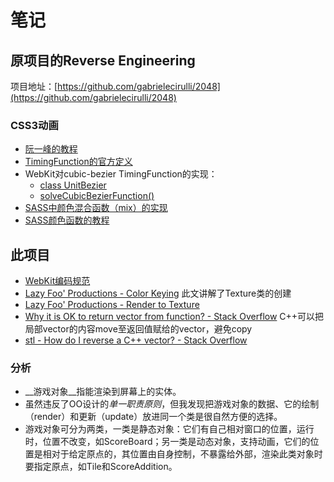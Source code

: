 # 笔记
## 原项目的Reverse Engineering
项目地址：[https://github.com/gabrielecirulli/2048](https://github.com/gabrielecirulli/2048)

### CSS3动画
* [阮一峰的教程](http://www.ruanyifeng.com/blog/2014/02/css_transition_and_animation.html)
* [TimingFunction的官方定义](https://www.w3.org/TR/2012/WD-css3-transitions-20120403/#transition-timing-function)
* WebKit对cubic-bezier TimingFunction的实现：
	* [class UnitBezier](https://github.com/WebKit/webkit/blob/67985c34ffc405f69995e8a35f9c38618625c403/Source/WebCore/platform/graphics/UnitBezier.h)
	* [solveCubicBezierFunction()](https://github.com/WebKit/webkit/blob/9eec3ca633a72d2cf629895a68f4afda1bdcd47c/Source/WebCore/page/animation/AnimationBase.cpp#L58)
* [SASS中颜色混合函数（mix）的实现](https://github.com/sass/sass/blob/4415d51997bf6c2da7f0b01d2dd9d5925ef9724d/lib/sass/script/functions.rb#L1291)
* [SASS颜色函数的教程](http://www.w3cplus.com/preprocessor/sass-color-function.html)

## 此项目
* [WebKit编码规范](https://webkit.org/code-style-guidelines/)
* [Lazy Foo' Productions - Color Keying](http://lazyfoo.net/tutorials/SDL/10_color_keying/index.php) 此文讲解了Texture类的创建
* [Lazy Foo' Productions - Render to Texture](http://lazyfoo.net/tutorials/SDL/43_render_to_texture/index.php)
* [Why it is OK to return vector from function? - Stack Overflow](http://stackoverflow.com/questions/22655059/why-it-is-ok-to-return-vector-from-function) C++可以把局部vector的内容move至返回值赋给的vector，避免copy
* [stl - How do I reverse a C++ vector? - Stack Overflow](http://stackoverflow.com/questions/8877448/how-do-i-reverse-a-c-vector)
### 分析
* __游戏对象__指能渲染到屏幕上的实体。
* 虽然违反了OO设计的*单一职责原则*，但我发现把游戏对象的数据、它的绘制（render）和更新（update）放进同一个类是很自然方便的选择。
* 游戏对象可分为两类，一类是静态对象：它们有自己相对窗口的位置，运行时，位置不改变，如ScoreBoard；另一类是动态对象，支持动画，它们的位置是相对于给定原点的，其位置由自身控制，不暴露给外部，渲染此类对象时要指定原点，如Tile和ScoreAddition。
